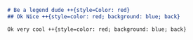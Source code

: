 ````markdown 
# Be a legend dude ++{style=Color: red}
## Ok Nice ++{style=color: red; background: blue; back}

Ok very cool ++{style=color: red; background: blue; back}

````

<Parser />